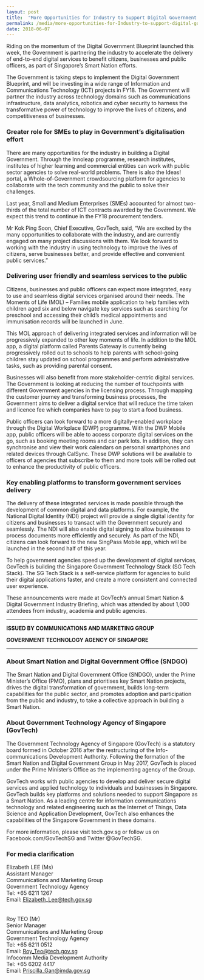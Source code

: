 ```yaml
---
layout: post
title:  "More Opportunities for Industry to Support Digital Government Blueprint Implementation"
permalink: /media/more-opportunities-for-Industry-to-support-digital-government-blueprint
date: 2018-06-07
---
```

Riding on the momentum of the Digital Government Blueprint launched this week, the Government is partnering the industry to accelerate the delivery of end-to-end digital services to benefit citizens, businesses and public officers, as part of Singapore’s Smart Nation efforts.

The Government is taking steps to implement the Digital Government Blueprint, and will be investing in a wide range of Information and Communications Technology (ICT) projects in FY18. The Government will partner the industry across technology domains such as communications infrastructure, data analytics, robotics and cyber security to harness the transformative power of technology to improve the lives of citizens, and competitiveness of businesses.

### **Greater role for SMEs to play in Government’s digitalisation effort**
There are many opportunities for the industry in building a Digital Government. Through the Innoleap programme, research institutes, institutes of higher learning and commercial entities can work with public sector agencies to solve real-world problems. There is also the Ideas! portal, a Whole-of-Government crowdsourcing platform for agencies to collaborate with the tech community and the public to solve their challenges.

Last year, Small and Medium Enterprises (SMEs) accounted for almost two-thirds of the total number of ICT contracts awarded by the Government.  We expect this trend to continue in the FY18 procurement tenders. 
 
Mr Kok Ping Soon, Chief Executive, GovTech, said, “We are excited by the many opportunities to collaborate with the industry, and are currently engaged on many project discussions with them. We look forward to working with the industry in using technology to improve the lives of citizens, serve businesses better, and provide effective and convenient public services.”

### **Delivering user friendly and seamless services to the public**
Citizens, businesses and public officers can expect more integrated, easy to use and seamless digital services organised around their needs.  The Moments of Life (MOL) – Families mobile application to help families with children aged six and below navigate key services such as searching for preschool and accessing their child’s medical appointments and immunisation records will be launched in June. 
 
This MOL approach of delivering integrated services and information will be progressively expanded to other key moments of life.  In addition to the MOL app, a digital platform called Parents Gateway is currently being progressively rolled out to schools to help parents with school-going children stay updated on school programmes and perform administrative tasks, such as providing parental consent.

Businesses will also benefit from more stakeholder-centric digital services. The Government is looking at reducing the number of touchpoints with different Government agencies in the licensing process.  Through mapping the customer journey and transforming business processes, the Government aims to deliver a digital service that will reduce the time taken and licence fee which companies have to pay to start a food business.
 
Public officers can look forward to a more digitally-enabled workplace through the Digital Workplace (DWP) programme.  With the DWP Mobile app, public officers will be able to access corporate digital services on the go, such as booking meeting rooms and car park lots. In addition, they can synchronise and view their work calendars on personal smartphones and related devices through CalSync. These DWP solutions will be available to officers of agencies that subscribe to them and more tools will be rolled out to enhance the productivity of public officers.

### **Key enabling platforms to transform government services delivery**
The delivery of these integrated services is made possible through the development of common digital and data platforms.  For example, the National Digital Identity (NDI) project will provide a single digital identity for citizens and businesses to transact with the Government securely and seamlessly. The NDI will also enable digital signing to allow businesses to process documents more efficiently and securely. As part of the NDI, citizens can look forward to the new SingPass Mobile app, which will be launched in the second half of this year.    
 
To help government agencies speed up the development of digital services, GovTech is building the Singapore Government Technology Stack (SG Tech Stack). The SG Tech Stack is a self-service platform for agencies to build their digital applications faster, and create a more consistent and connected user experience.
 
These announcements were made at GovTech’s annual Smart Nation & Digital Government Industry Briefing, which was attended by about 1,000 attendees from industry, academia and public agencies.

---

**ISSUED BY COMMUNICATIONS AND MARKETING GROUP**

**GOVERNMENT TECHNOLOGY AGENCY OF SINGAPORE**

---

### **About Smart Nation and Digital Government Office (SNDGO)**
The Smart Nation and Digital Government Office (SNDGO), under the Prime Minister’s Office (PMO), plans and prioritises key Smart Nation projects, drives the digital transformation of government, builds long-term capabilities for the public sector, and promotes adoption and participation from the public and industry, to take a collective approach in building a Smart Nation.

### **About Government Technology Agency of Singapore (GovTech)**
The Government Technology Agency of Singapore (GovTech) is a statutory board formed in October 2016 after the restructuring of the Info-communications Development Authority. Following the formation of the Smart Nation and Digital Government Group in May 2017, GovTech is placed under the Prime Minister’s Office as the implementing agency of the Group. 

GovTech works with public agencies to develop and deliver secure digital services and applied technology to individuals and businesses in Singapore. GovTech builds key platforms and solutions needed to support Singapore as a Smart Nation. 
As a leading centre for information communications technology and related engineering such as the Internet of Things, Data Science and Application Development, GovTech also enhances the capabilities of the Singapore Government in these domains. 

For more information, please visit tech.gov.sg or follow us on Facebook.com/GovTechSG and Twitter @GovTechSG.

### **For media clarification**
Elizabeth LEE (Ms)
<br>Assistant Manager
<br>Communications and Marketing Group
<br>Government Technology Agency
<br>Tel: +65 6211 1267 
<br>Email: Elizabeth_Lee@tech.gov.sg
<br>
<br> 
<br>Roy TEO (Mr)
<br>Senior Manager
<br>Communications and Marketing Group
<br>Government Technology Agency
<br>Tel: +65 6211 0512
<br>Email: Roy_Teo@tech.gov.sg
<br>Infocomm Media Development Authority
<br>Tel: +65 6202 4417
<br>Email: Priscilla_Gan@imda.gov.sg
